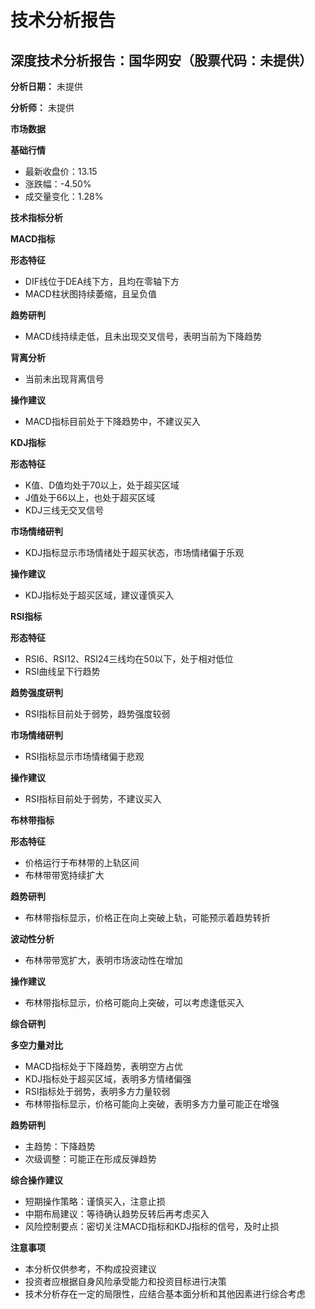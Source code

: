 # 技术分析报告

## 深度技术分析报告：国华网安（股票代码：未提供）

**分析日期：** 未提供

**分析师：** 未提供

**市场数据**

**基础行情**

- 最新收盘价：13.15
- 涨跌幅：-4.50%
- 成交量变化：1.28%

**技术指标分析**

**MACD指标**

**形态特征**

- DIF线位于DEA线下方，且均在零轴下方
- MACD柱状图持续萎缩，且呈负值

**趋势研判**

- MACD线持续走低，且未出现交叉信号，表明当前为下降趋势

**背离分析**

- 当前未出现背离信号

**操作建议**

- MACD指标目前处于下降趋势中，不建议买入

**KDJ指标**

**形态特征**

- K值、D值均处于70以上，处于超买区域
- J值处于66以上，也处于超买区域
- KDJ三线无交叉信号

**市场情绪研判**

- KDJ指标显示市场情绪处于超买状态，市场情绪偏于乐观

**操作建议**

- KDJ指标处于超买区域，建议谨慎买入

**RSI指标**

**形态特征**

- RSI6、RSI12、RSI24三线均在50以下，处于相对低位
- RSI曲线呈下行趋势

**趋势强度研判**

- RSI指标目前处于弱势，趋势强度较弱

**市场情绪研判**

- RSI指标显示市场情绪偏于悲观

**操作建议**

- RSI指标目前处于弱势，不建议买入

**布林带指标**

**形态特征**

- 价格运行于布林带的上轨区间
- 布林带带宽持续扩大

**趋势研判**

- 布林带指标显示，价格正在向上突破上轨，可能预示着趋势转折

**波动性分析**

- 布林带带宽扩大，表明市场波动性在增加

**操作建议**

- 布林带指标显示，价格可能向上突破，可以考虑逢低买入

**综合研判**

**多空力量对比**

- MACD指标处于下降趋势，表明空方占优
- KDJ指标处于超买区域，表明多方情绪偏强
- RSI指标处于弱势，表明多方力量较弱
- 布林带指标显示，价格可能向上突破，表明多方力量可能正在增强

**趋势研判**

- 主趋势：下降趋势
- 次级调整：可能正在形成反弹趋势

**综合操作建议**

- 短期操作策略：谨慎买入，注意止损
- 中期布局建议：等待确认趋势反转后再考虑买入
- 风险控制要点：密切关注MACD指标和KDJ指标的信号，及时止损

**注意事项**

- 本分析仅供参考，不构成投资建议
- 投资者应根据自身风险承受能力和投资目标进行决策
- 技术分析存在一定的局限性，应结合基本面分析和其他因素进行综合考虑